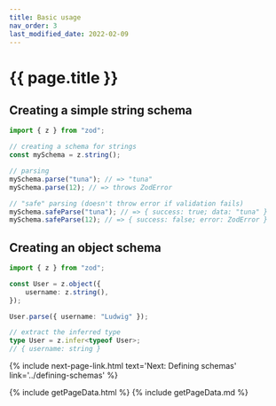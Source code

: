 ```yaml
---
title: Basic usage
nav_order: 3
last_modified_date: 2022-02-09
---
```


# {{ page.title }}

## Creating a simple string schema

```ts
import { z } from "zod";

// creating a schema for strings
const mySchema = z.string();

// parsing
mySchema.parse("tuna"); // => "tuna"
mySchema.parse(12); // => throws ZodError

// "safe" parsing (doesn't throw error if validation fails)
mySchema.safeParse("tuna"); // => { success: true; data: "tuna" }
mySchema.safeParse(12); // => { success: false; error: ZodError }
```

## Creating an object schema

```ts
import { z } from "zod";

const User = z.object({
    username: z.string(),
});

User.parse({ username: "Ludwig" });

// extract the inferred type
type User = z.infer<typeof User>;
// { username: string }
```

{%
    include next-page-link.html
    text='Next: Defining schemas'
    link='../defining-schemas'
%}

{% include getPageData.html %}
{% include getPageData.md %}